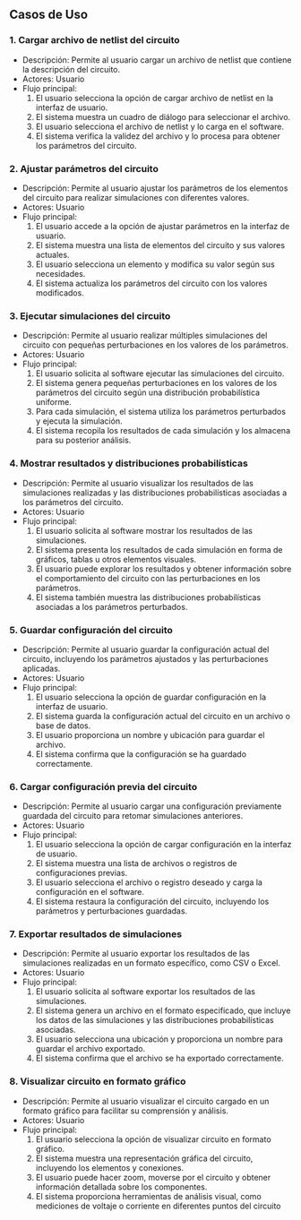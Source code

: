 ## Casos de Uso

### 1. Cargar archivo de netlist del circuito
- Descripción: Permite al usuario cargar un archivo de netlist que contiene la descripción del circuito.
- Actores: Usuario
- Flujo principal:
  1. El usuario selecciona la opción de cargar archivo de netlist en la interfaz de usuario.
  2. El sistema muestra un cuadro de diálogo para seleccionar el archivo.
  3. El usuario selecciona el archivo de netlist y lo carga en el software.
  4. El sistema verifica la validez del archivo y lo procesa para obtener los parámetros del circuito.

### 2. Ajustar parámetros del circuito
- Descripción: Permite al usuario ajustar los parámetros de los elementos del circuito para realizar simulaciones con diferentes valores.
- Actores: Usuario
- Flujo principal:
  1. El usuario accede a la opción de ajustar parámetros en la interfaz de usuario.
  2. El sistema muestra una lista de elementos del circuito y sus valores actuales.
  3. El usuario selecciona un elemento y modifica su valor según sus necesidades.
  4. El sistema actualiza los parámetros del circuito con los valores modificados.

### 3. Ejecutar simulaciones del circuito
- Descripción: Permite al usuario realizar múltiples simulaciones del circuito con pequeñas perturbaciones en los valores de los parámetros.
- Actores: Usuario
- Flujo principal:
  1. El usuario solicita al software ejecutar las simulaciones del circuito.
  2. El sistema genera pequeñas perturbaciones en los valores de los parámetros del circuito según una distribución probabilística uniforme.
  3. Para cada simulación, el sistema utiliza los parámetros perturbados y ejecuta la simulación.
  4. El sistema recopila los resultados de cada simulación y los almacena para su posterior análisis.

### 4. Mostrar resultados y distribuciones probabilísticas
- Descripción: Permite al usuario visualizar los resultados de las simulaciones realizadas y las distribuciones probabilísticas asociadas a los parámetros del circuito.
- Actores: Usuario
- Flujo principal:
  1. El usuario solicita al software mostrar los resultados de las simulaciones.
  2. El sistema presenta los resultados de cada simulación en forma de gráficos, tablas u otros elementos visuales.
  3. El usuario puede explorar los resultados y obtener información sobre el comportamiento del circuito con las perturbaciones en los parámetros.
  4. El sistema también muestra las distribuciones probabilísticas asociadas a los parámetros perturbados.

### 5. Guardar configuración del circuito
- Descripción: Permite al usuario guardar la configuración actual del circuito, incluyendo los parámetros ajustados y las perturbaciones aplicadas.
- Actores: Usuario
- Flujo principal:
  1. El usuario selecciona la opción de guardar configuración en la interfaz de usuario.
  2. El sistema guarda la configuración actual del circuito en un archivo o base de datos.
  3. El usuario proporciona un nombre y ubicación para guardar el archivo.
  4. El sistema confirma que la configuración se ha guardado correctamente.

### 6. Cargar configuración previa del circuito
- Descripción: Permite al usuario cargar una configuración previamente guardada del circuito para retomar simulaciones anteriores.
- Actores: Usuario
- Flujo principal:
  1. El usuario selecciona la opción de cargar configuración en la interfaz de usuario.
  2. El sistema muestra una lista de archivos o registros de configuraciones previas.
  3. El usuario selecciona el archivo o registro deseado y carga la configuración en el software.
  4. El sistema restaura la configuración del circuito, incluyendo los parámetros y perturbaciones guardadas.

### 7. Exportar resultados de simulaciones
- Descripción: Permite al usuario exportar los resultados de las simulaciones realizadas en un formato específico, como CSV o Excel.
- Actores: Usuario
- Flujo principal:
  1. El usuario solicita al software exportar los resultados de las simulaciones.
  2. El sistema genera un archivo en el formato especificado, que incluye los datos de las simulaciones y las distribuciones probabilísticas asociadas.
  3. El usuario selecciona una ubicación y proporciona un nombre para guardar el archivo exportado.
  4. El sistema confirma que el archivo se ha exportado correctamente.

### 8. Visualizar circuito en formato gráfico
- Descripción: Permite al usuario visualizar el circuito cargado en un formato gráfico para facilitar su comprensión y análisis.
- Actores: Usuario
- Flujo principal:
  1. El usuario selecciona la opción de visualizar circuito en formato gráfico.
  2. El sistema muestra una representación gráfica del circuito, incluyendo los elementos y conexiones.
  3. El usuario puede hacer zoom, moverse por el circuito y obtener información detallada sobre los componentes.
  4. El sistema proporciona herramientas de análisis visual, como mediciones de voltaje o corriente en diferentes puntos del circuito
